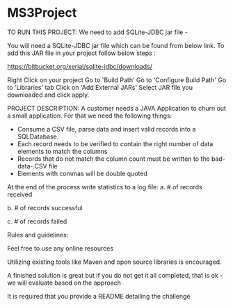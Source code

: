 # MS3Project
TO RUN THIS PROJECT: 
We need  to add SQLite-JDBC jar file -

You will need a SQLite-JDBC jar file which can be found from below link. To add this JAR file in your project follow below steps :

https://bitbucket.org/xerial/sqlite-jdbc/downloads/

Right Click on your project
Go to 'Build Path'
Go to 'Configure Build Path'
Go to 'Libraries' tab
Click on 'Add External JARs'
Select JAR file you downloaded and click apply.

PROJECT DESCRIPTION: 
A customer needs a JAVA Application to churn out a small application. For that we need the following things:
- Consume a CSV file, parse data and insert valid records into a SQLDatabase.
- Each record needs to be verified to contain the right number of data elements to match the columns
- Records that do not match the column count must be written to the bad-data-.CSV file
- Elements with commas will be double quoted

At the end of the process write statistics to a log file:
a. # of records received

b. # of records successful

c. # of records failed

Rules and guidelines:

Feel free to use any online resources

Utilizing existing tools like Maven and open source libraries is encouraged.

A finished solution is great but if you do not get it all completed, that is ok - we will evaluate based on the approach

It is required that you provide a README detailing the challenge
